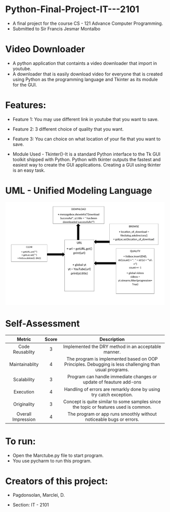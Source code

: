 # Python-Final-Project-IT---2101
* A final project for the course CS - 121 Advance Computer Programming.
* Submitted to Sir Francis Jesmar Montalbo

# Video Downloader
* A python application that containts a video downloader that import in youtube.
* A downloader that is easily download video for everyone that is created using Python as the programming language and Tkinter as its module for the GUI.

# Features:
* Feature 1: You may use different link in youtube that you want to save.
* Feature 2: 3 different choice of quality that you want.
* Feature 3: You can choice on what location of your fie that you want to save.

* Module Used - Tkinter()-It is a standard Python interface to the Tk GUI toolkit shipped with Python. Python with tkinter outputs the fastest and easiest way to create the GUI applications. Creating a GUI using tkinter is an easy task.

# UML - Unified Modeling Language
![alt text](https://github.com/MarcleiPagdonsolan/Final-Project/blob/main/UML.png "UML DIAGRAM")

# Self-Assessment
| Metric        | Score           | Description |
| :-----------: |:-------------:| :----:|
| Code Reusablity | 3 | Implemented the DRY method in an acceptable manner. |
| Maintainablity  | 4 | The program is implemented based on OOP Principles. Debugging is less challenging than usual programs. |
| Scalability | 3 | Program can handle immediate changes or update of feauture add-ons |
| Execution | 4 | Handling of errors are remarkly done by using try catch exception. |
| Originality | 3 | Concept is quite similar to some samples since the topic or features used is common. |
| Overall Impression | 4 | The program or app runs smoothly without noticeable bugs or errors. |

# To run:
* Open the Marctube.py file to start program.
* You use pycharm to run this program.

# Creators of this project:
* Pagdonsolan, Marclei, D.

* Section: IT - 2101
